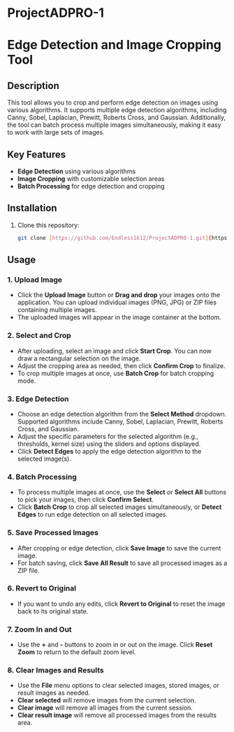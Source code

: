 # ProjectADPRO-1

# Edge Detection and Image Cropping Tool

## Description
This tool allows you to crop and perform edge detection on images using various algorithms. It supports multiple edge detection algorithms, including Canny, Sobel, Laplacian, Prewitt, Roberts Cross, and Gaussian. Additionally, the tool can batch process multiple images simultaneously, making it easy to work with large sets of images.

## Key Features
- **Edge Detection** using various algorithms
- **Image Cropping** with customizable selection areas
- **Batch Processing** for edge detection and cropping

## Installation
1. Clone this repository:
   ```bash
   git clone [https://github.com/Endless1612/ProjectADPRO-1.git](https://github.com/Endless1612/EdgeDetection-and-ImageCropping-Tool.git)

## Usage

### 1. Upload Image
- Click the **Upload Image** button or **Drag and drop** your images onto the application. You can upload individual images (PNG, JPG) or ZIP files containing multiple images.
- The uploaded images will appear in the image container at the bottom.

### 2. Select and Crop
- After uploading, select an image and click **Start Crop**. You can now draw a rectangular selection on the image.
- Adjust the cropping area as needed, then click **Confirm Crop** to finalize.
- To crop multiple images at once, use **Batch Crop** for batch cropping mode.

### 3. Edge Detection
- Choose an edge detection algorithm from the **Select Method** dropdown. Supported algorithms include Canny, Sobel, Laplacian, Prewitt, Roberts Cross, and Gaussian.
- Adjust the specific parameters for the selected algorithm (e.g., thresholds, kernel size) using the sliders and options displayed.
- Click **Detect Edges** to apply the edge detection algorithm to the selected image(s).

### 4. Batch Processing
- To process multiple images at once, use the **Select** or **Select All** buttons to pick your images, then click **Confirm Select**.
- Click **Batch Crop** to crop all selected images simultaneously, or **Detect Edges** to run edge detection on all selected images.

### 5. Save Processed Images
- After cropping or edge detection, click **Save Image** to save the current image.
- For batch saving, click **Save All Result** to save all processed images as a ZIP file.

### 6. Revert to Original
- If you want to undo any edits, click **Revert to Original** to reset the image back to its original state.

### 7. Zoom In and Out
- Use the **+** and **-** buttons to zoom in or out on the image. Click **Reset Zoom** to return to the default zoom level.

### 8. Clear Images and Results
- Use the **File** menu options to clear selected images, stored images, or result images as needed.
- **Clear selected** will remove images from the current selection.
- **Clear image** will remove all images from the current session.
- **Clear result image** will remove all processed images from the results area.
